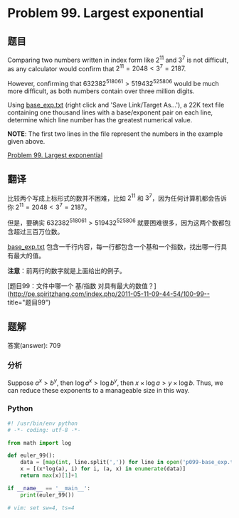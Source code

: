 Problem 99. Largest exponential
==========================

## 题目

Comparing two numbers written in index form like $2^11$ and $3^7$ is not difficult, as any calculator would confirm
that $2^{11} = 2048 < 3^{7} = 2187$.

However, confirming that $632382^{518061} > 519432^{525806}$ would be much more difficult, as both numbers contain over three
million digits.

Using [base_exp.txt](../resource/p099-base_exp.txt) (right click and 'Save Link/Target As...'), a 22K text file containing one
thousand lines with a base/exponent pair on each line, determine which line number has the greatest numerical value.

**NOTE**: The first two lines in the file represent the numbers in the example given above.

[Problem 99. Largest exponential](https://projecteuler.net/problem=99 "Problem 99")

## 翻译

比较两个写成上标形式的数并不困难，比如 $2^{11}$ 和 $3^{7}$，因为任何计算机都会告诉你 $2^{11} = 2048 < 3^{7} = 2187$。

但是，要确实 $632382^{518061} > 519432^{525806}$ 就要困难很多，因为这两个数都包含超过三百万位数。

[base_exp.txt](../resource/p099-base_exp.txt) 包含一千行内容，每一行都包含一个基和一个指数，找出哪一行具有最大的值。

**注意**：前两行的数字就是上面给出的例子。

[题目99：文件中哪一个 基/指数 对具有最大的数值？](http://pe.spiritzhang.com/index.php/2011-05-11-09-44-54/100-99-- title="题目99")

## 题解

答案(answer): 709

### 分析

Suppose $a^x > b^y$, then $\log{a^x} > \log{b^y}$, then $x \times \log{a} > y \times \log{b}$. Thus, we can reduce these
exponents to a manageable size in this way.

### Python

~~~python
#! /usr/bin/env python
# -*- coding: utf-8 -*-

from math import log

def euler_99():
    data = [map(int, line.split(',')) for line in open('p099-base_exp.txt').read().split()]
    x = [(x*log(a), i) for i, (a, x) in enumerate(data)]
    return max(x)[1]+1

if __name__ == '__main__':
    print(euler_99())

# vim: set sw=4, ts=4
~~~

